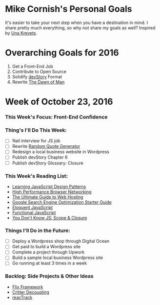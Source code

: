 # Mike Cornish's Personal Goals
It's easier to take your next step when you have a destination in mind. I share pretty much everything, so why not share my goals as well? Inspired by [Una Krevets](http://una.im/personal-goals-guide/#💁).

# Overarching Goals for 2016
1. Get a Front-End Job
2. Contribute to Open Source
2. Solidify [devStory](http://www.devstory.mikecornish.net/) Format
3. Rewrite [The Dawn of Man](http://www.novel.mikecornish.net/)

# Week of October 23, 2016
### This Week's Focus: Front-End Confidence
### Thing's I'll Do This Week:
- [ ] Nail interview for JS job
- [ ] Rewrite [Random Quote Generator](http://codepen.io/mCornish/pen/jWJJzE)
- [ ] Redesign a local business website in Wordpress
- [ ] Publish devStory Chapter 6
- [ ] Publish devStory Glossary: Closure

### This Week's Reading List:
- [Learning JavaScript Design Patterns](https://addyosmani.com/resources/essentialjsdesignpatterns/book/)
- [High Performance Browser Networking](http://chimera.labs.oreilly.com/books/1230000000545/index.html)
- [The Ultimate Guide to Web Hosting](http://www.whoishostingthis.com/resources/web-hosting/)
- [Google Search Engine Optimization Starter Guide](http://static.googleusercontent.com/media/www.google.com/en//webmasters/docs/search-engine-optimization-starter-guide.pdf)
- [Eloquent JavaScript](http://eloquentjavascript.net/)
- [Functional JavaScript](https://www.amazon.com/gp/product/1449360726/ref=as_li_tl?ie=UTF8&camp=1789&creative=390957&creativeASIN=1449360726&linkCode=as2&tag=fronenddevejo-20&linkId=BDQC3FTEB3YXTYCK)
- [You Don't Know JS: Scope & Closure](https://github.com/getify/You-Dont-Know-JS/tree/master/scope%20%26%20closures)

### Things I'll Do in the Future:
- [ ] Deploy a Wordpress shop through Digital Ocean
- [ ] Get paid to build a Wordpress site
- [ ] Complete a project through Upwork
- [ ] Build a sample local business Wordpress site
- [ ] Go running at least 3 times in a week

### Backlog: Side Projects & Other Ideas
- [Flix Framework](https://github.com/mCornish/flix)
- [Critter Decoupling](https://github.com/mCornish/critter)
- [reacTrack](https://github.com/mCornish/reactrack)

